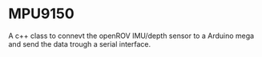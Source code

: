 # MPU9150
A c++ class to connevt the openROV IMU/depth sensor to a Arduino mega and send the data trough a serial interface.
